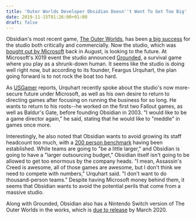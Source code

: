 ```yaml
---
title: 'Outer Worlds Developer Obsidian Doesn''t Want To Get Too Big'
date: 2019-11-15T01:26:00+01:00
draft: false
---
```


Obsidian's most recent game, [The Outer Worlds](https://www.gamespot.com/the-outer-worlds/), has been [a big success](https://www.gamespot.com/articles/the-outer-worlds-has-exceeded-publishers-expectati/1100-6471295/) for the studio both critically and commercially. Now the studio, which was [bought out by Microsoft](https://www.gamespot.com/articles/newly-acquired-xbox-studios-could-release-games-fo/1100-6469033/) back in August, is looking to the future. At Microsoft's X019 event the studio announced [Grounded](https://www.gamespot.com/grounded/), a survival game where you play as a shrunk-down human. It seems like the studio is doing well right now, but according to its founder, Feargus Urquhart, the plan going forward is to not rock the boat too hard.

As [USGamer](https://www.usgamer.net/articles/obsidian-founder-feargus-urquhart-rpgs) reports, Urquhart recently spoke about the studio's now more-secure future under Microsoft, as well as his own desire to return to directing games after focusing on running the business for so long. He wants to return to his roots--he worked on the first two Fallout games, as well as Baldur's Gate, before founding Obsidian in 2003. "I would like to be a game director again," he said, stating that he would like to "meddle" in games once more.

Interestingly, he also noted that Obsidian wants to avoid growing its staff headcount too much, with a [200 person benchmark](https://www.usgamer.net/articles/obsidian-ceo-says-it-doesnt-plan-on-expanding-too-much-under-microsoft) having been established. While teams are going to "be a little larger," and Obsidian is going to have a "larger outsourcing budget," Obsidian itself isn't going to be allowed to get too enormous by the company heads. "I mean, Assassin's Creed is awesome, all of those games are awesome, but I don't think we need to compete with numbers," Urquhart said. "I don't want to do thousand-person teams." Despite having Microsoft money behind them, it seems that Obsidian wants to avoid the potential perils that come from a massive studio.

Along with Grounded, Obsidian also has a Nintendo Switch version of The Outer Worlds in the works, which is [due to release](https://www.gamespot.com/articles/the-outer-worlds-on-nintendo-switchs-release-date-/1100-6471284/) by March 2020.